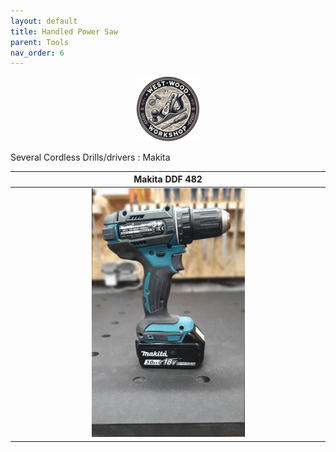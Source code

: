 ```yaml
---
layout: default
title: Handled Power Saw
parent: Tools
nav_order: 6
---
```


<p align="center"> <img src="../media/www_logo.png" width="20%" height="20%"/> </p>

Several Cordless Drills/drivers : Makita


|                                                           Makita DDF 482                                                           |
|:----------------------------------------------------------------------------------------------------------------------------------:|
| [<img alt="image" height="25%" src="/media/Makita_DDF_482.jpg" width="50%"/>](https://garlatti.github.io/media/Makita_DDF_482.jpg) | 